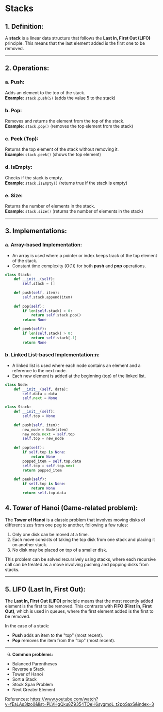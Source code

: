 # Stacks

## 1. Definition:
A **stack** is a linear data structure that follows the **Last In, First Out (LIFO)** principle. This means that the last element added is the first one to be removed.

---

## 2. Operations:

### a. **Push**:
Adds an element to the top of the stack.  
**Example**: `stack.push(5)` (adds the value 5 to the stack)

### b. **Pop**:
Removes and returns the element from the top of the stack.  
**Example**: `stack.pop()` (removes the top element from the stack)

### c. **Peek (Top)**:
Returns the top element of the stack without removing it.  
**Example**: `stack.peek()` (shows the top element)

### d. **IsEmpty**:
Checks if the stack is empty.  
**Example**: `stack.isEmpty()` (returns true if the stack is empty)

### e. **Size**:
Returns the number of elements in the stack.  
**Example**: `stack.size()` (returns the number of elements in the stack)

---

## 3. Implementations:

### a. **Array-based Implementation**:
- An array is used where a pointer or index keeps track of the top element of the stack.
- Constant time complexity (O(1)) for both **push** and **pop** operations.

```python
class Stack:
    def __init__(self):
        self.stack = []
    
    def push(self, item):
        self.stack.append(item)
    
    def pop(self):
        if len(self.stack) > 0:
            return self.stack.pop()
        return None
    
    def peek(self):
        if len(self.stack) > 0:
            return self.stack[-1]
        return None
```

### b. **Linked List-based Implementation:n**:
- A linked list is used where each node contains an element and a reference to the next node.
- Each new element is added at the beginning (top) of the linked list.

```python
class Node:
    def __init__(self, data):
        self.data = data
        self.next = None

class Stack:
    def __init__(self):
        self.top = None
    
    def push(self, item):
        new_node = Node(item)
        new_node.next = self.top
        self.top = new_node
    
    def pop(self):
        if self.top is None:
            return None
        popped_item = self.top.data
        self.top = self.top.next
        return popped_item
    
    def peek(self):
        if self.top is None:
            return None
        return self.top.data
```


## 4. Tower of Hanoi (Game-related problem):

The **Tower of Hanoi** is a classic problem that involves moving disks of different sizes from one peg to another, following a few rules:

1. Only one disk can be moved at a time.
2. Each move consists of taking the top disk from one stack and placing it on another stack.
3. No disk may be placed on top of a smaller disk.

This problem can be solved recursively using stacks, where each recursive call can be treated as a move involving pushing and popping disks from stacks.

---

## 5. LIFO (Last In, First Out):

The **Last In, First Out (LIFO)** principle means that the most recently added element is the first to be removed. This contrasts with **FIFO (First In, First Out)**, which is used in queues, where the first element added is the first to be removed.

In the case of a stack:

- **Push** adds an item to the "top" (most recent).
- **Pop** removes the item from the "top" (most recent).

---

6. **Common problems:**  
  - Balanced Parentheses
  - Reverse a Stack
  - Tower of Hanoi
  - Sort a Stack
  - Stock Span Problem
  - Next Greater Element


References: https://www.youtube.com/watch?v=fEaLAs3lzo0&list=PLVHgQku8Z9354TOeH6sygmoL_t2poSaxS&index=3

